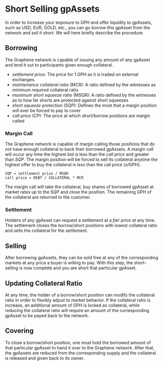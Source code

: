 # Short Selling gpAssets

In order to increase your exposure to GPH and offer liquidity to gpAssets, such
as USD, EUR, GOLD, etc., you can go *borrow* this gpAsset from the network and
*sell it short*. We will here briefly describe the procedure.

## Borrowing

The Graphene network is capable of issuing any amount of any gpAsset and lend
it out to participants given enough collateral.

 * *settlement price*: The price for 1 GPH as it is traded on external exchanges.
 * *maintenance collateral ratio* (MCR): A ratio defined by the witnesses as minimum required collateral ratio
 * *maximum short squeeze ratio* (MSQR): A ratio defined by the witnesses as to how far shorts are protected against short squeezes
 * *short squeeze protection* (SQP): Defines the most that a margin position will ever be forced to pay to cover 
 * *call price* (CP): The price at which short/borrow positions are margin called

### Margin Call

The Graphene network is capable of margin calling those positions that do not
have enough collateral to back their borrowed gpAssets. A margin call will
occur any time the highest bid is less than the *call price* and greater than
*SQP*.
The margin position will be forced to sell its collateral anytime the highest
offer to buy the collateral is less than the call price (x/GPH).

```
SQP = settlement price / MSQR
call price = DEBT / COLLATERAL * MCR
```

The margin call will take the collateral, buy shares of borrowed gpAsset at
market rates up to the SQP and close the position. The remaining GPH of the
collateral are returned to the customer.

### Settlement

Holders of any gpAsset can request a settlement at a *fair price* at any time.
The settlement closes the borrow/short positions with lowest collateral ratio
and sells the collateral for the settlement.

## Selling

After borrowing gpAssets, they can be sold free at any of the corresponding
markets at any price a buyer is willing to pay. With this step, the
short-selling is now complete and you are short that particular gpAsset.

## Updating Collateral Ratio

At any time, the holder of a borrow/short position can modify the collateral
ratio in order to flexibly adjust to market behavior. If the collateral ratio is
increase, an additional amount of GPH is locked as collateral, while reducing
the collateral ratio will require an amount of the corresponding gpAsset to be
payed back to the network.

## Covering

To close a borrow/short position, one must hold the borrowed amount of that
particular gpAsset to hand it over to the Graphene network. After that, the
gpAssets are reduced from the corresponding supply and the collateral is
released and given back to its owner.
